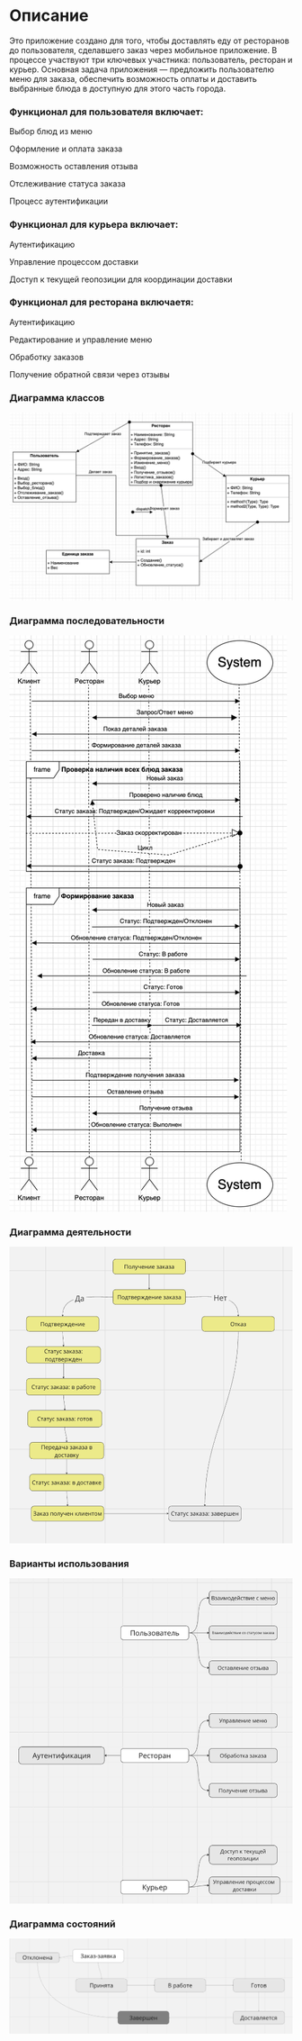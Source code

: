 # Описание
Это приложение создано для того, чтобы доставлять еду от ресторанов до пользователя, сделавшего заказ через мобильное приложение. В процессе участвуют три ключевых участника: пользователь, ресторан и курьер. Основная задача приложения — предложить пользователю меню для заказа, обеспечить возможность оплаты и доставить выбранные блюда в доступную для этого часть города.
### Функционал для пользователя включает:
Выбор блюд из меню

Оформление и оплата заказа

Возможность оставления отзыва

Отслеживание статуса заказа

Процесс аутентификации
### Функционал для курьера включает:
Аутентификацию

Управление процессом доставки

Доступ к текущей геопозиции для координации доставки
### Функционал для ресторана включаетя:
Аутентификацию

Редактирование и управление меню

Обработку заказов

Получение обратной связи через отзывы

### Диаграмма классов
![Диаграмма_классов.png](%D0%94%D0%B8%D0%B0%D0%B3%D1%80%D0%B0%D0%BC%D0%BC%D0%B0_%D0%BA%D0%BB%D0%B0%D1%81%D1%81%D0%BE%D0%B2.png)

### Диаграмма последовательности
![Диаграмма_последовательности.png](%D0%94%D0%B8%D0%B0%D0%B3%D1%80%D0%B0%D0%BC%D0%BC%D0%B0_%D0%BF%D0%BE%D1%81%D0%BB%D0%B5%D0%B4%D0%BE%D0%B2%D0%B0%D1%82%D0%B5%D0%BB%D1%8C%D0%BD%D0%BE%D1%81%D1%82%D0%B8.png)

### Диаграмма деятельности
![Диаграмма_деятельности.png](%D0%94%D0%B8%D0%B0%D0%B3%D1%80%D0%B0%D0%BC%D0%BC%D0%B0_%D0%B4%D0%B5%D1%8F%D1%82%D0%B5%D0%BB%D1%8C%D0%BD%D0%BE%D1%81%D1%82%D0%B8.png)

### Варианты использования
![Варианты_использования.png](%D0%92%D0%B0%D1%80%D0%B8%D0%B0%D0%BD%D1%82%D1%8B_%D0%B8%D1%81%D0%BF%D0%BE%D0%BB%D1%8C%D0%B7%D0%BE%D0%B2%D0%B0%D0%BD%D0%B8%D1%8F.png)

### Диаграмма состояний
![Диаграмма_состояний.png](%D0%94%D0%B8%D0%B0%D0%B3%D1%80%D0%B0%D0%BC%D0%BC%D0%B0_%D1%81%D0%BE%D1%81%D1%82%D0%BE%D1%8F%D0%BD%D0%B8%D0%B9.png)